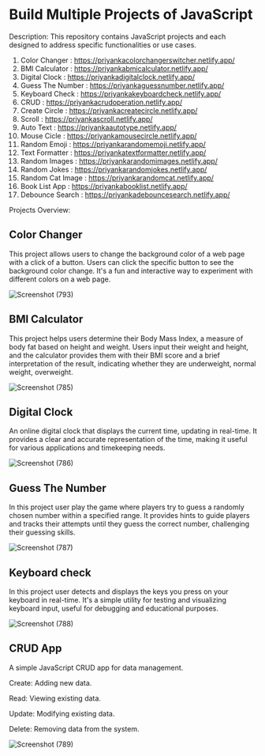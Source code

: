 # Build Multiple Projects of JavaScript

Description: This repository contains JavaScript projects and each designed to address specific functionalities or use cases.

1. Color Changer : https://priyankacolorchangerswitcher.netlify.app/
2. BMI Calculator : https://priyankabmicalculator.netlify.app/
3. Digital Clock : https://priyankadigitalclock.netlify.app/
4. Guess The Number : https://priyankaguessnumber.netlify.app/
5. Keyboard Check : https://priyankakeyboardcheck.netlify.app/
6. CRUD : https://priyankacrudoperation.netlify.app/
7. Create Circle : https://priyankacreatecircle.netlify.app/
8. Scroll : https://priyankascroll.netlify.app/
9. Auto Text : https://priyankaautotype.netlify.app/
10. Mouse Cicle : https://priyankamousecircle.netlify.app/
11. Random Emoji : https://priyankarandomemoji.netlify.app/
12. Text Formatter : https://priyankatextformatter.netlify.app/
13. Random Images : https://priyankarandomimages.netlify.app/
14. Random Jokes : https://priyankarandomjokes.netlify.app/
15. Random Cat Image : https://priyankarandomcat.netlify.app/
16. Book List App : https://priyankabooklist.netlify.app/
17. Debounce Search : https://priyankadebouncesearch.netlify.app/

Projects Overview: 

## Color Changer 
This project allows users to change the background color of a web page with a click of a button. Users can click the specific button to see the background color change. It's a fun and interactive way to experiment with different colors on a web page.

![Screenshot (793)](https://github.com/PriyankaBtech/Core_JavaScript_Projects/assets/109729930/29ba4014-e089-44b5-97fa-801701a5e88d)


## BMI Calculator
This project helps users determine their Body Mass Index, a measure of body fat based on height and weight. Users input their weight and height, and the calculator provides them with their BMI score and a brief interpretation of the result, indicating whether they are underweight, normal weight, overweight.

![Screenshot (785)](https://github.com/PriyankaBtech/React_with_Projects/assets/109729930/7351f140-4c30-4944-a2f7-d8e135d1bdf8)


## Digital Clock
An online digital clock that displays the current time, updating in real-time. It provides a clear and accurate representation of the time, making it useful for various applications and timekeeping needs.

![Screenshot (786)](https://github.com/PriyankaBtech/React_with_Projects/assets/109729930/ea41c800-01a3-44c5-82d0-c3c2c08ee069)


## Guess The Number
In this project user play the game where players try to guess a randomly chosen number within a specified range. It provides hints to guide players and tracks their attempts until they guess the correct number, challenging their guessing skills.

![Screenshot (787)](https://github.com/PriyankaBtech/React_with_Projects/assets/109729930/8f5889cf-7534-4593-9303-25484ffce1a3)


## Keyboard check
In this project user detects and displays the keys you press on your keyboard in real-time. It's a simple utility for testing and visualizing keyboard input, useful for debugging and educational purposes.

![Screenshot (788)](https://github.com/PriyankaBtech/React_with_Projects/assets/109729930/cfb954d5-0e22-4c84-86ec-742921d9ad85)


## CRUD App
A simple JavaScript CRUD app for data management.


Create: Adding new data.

Read: Viewing existing data.

Update: Modifying existing data.

Delete: Removing data from the system.

![Screenshot (789)](https://github.com/PriyankaBtech/React_with_Projects/assets/109729930/ce2ddced-2cd7-46d4-903b-7c27641e1eb1)








